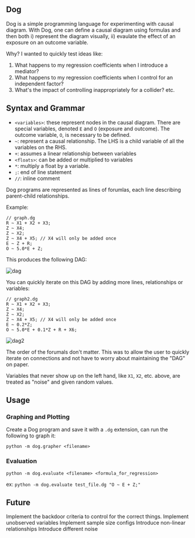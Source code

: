 Dog
------


Dog is a simple programming language for experimenting with causal diagram. With Dog, one can define a causal diagram using formulas and then both i) represent the diagram visually, ii) evaulate the effect of an exposure on an outcome variable. 

Why? I wanted to quickly test ideas like:

1) What happens to my regression coefficients when I introduce a mediator?
2) What happens to my regression coefficients when I control for an independent factor?
3) What's the impact of controlling inappropriately for a collider?
etc.


Syntax and Grammar
----------------------

 - `<variables>`: these represent nodes in the causal diagram. There are  special variables, denoted `E` and `O` (exposure and outcome). The outcome variable, `O`, is necessary to be defined. 
 - `~`: represent a causal relationship. The LHS is a child variable of all the  variables on the RHS.
 - `+`: assumes a linear relationship between variables
 - `<floats>`: can be added or multiplied to variables
 - `*`: multiply a float by a variable.
 - `;`: end of line statement
 - `//`: inline comment

Dog programs are represented as lines of forumlas, each line describing parent-child relationships. 

Example:

```
// graph.dg
R ~ X1 + X2 + X3;
Z ~ X4;
Z ~ X2;
Z ~ X4 + X5; // X4 will only be added once
E ~ Z + R;
O ~ 5.0*E + Z;
```

This produces the following DAG:

![dag](https://imgur.com/xMIOe00.png)

You can quickly iterate on this DAG by adding more lines, relationships or variables:

```
// graph2.dg
R ~ X1 + X2 + X3;
Z ~ X4;
Z ~ X2;
Z ~ X4 + X5; // X4 will only be added once
E ~ 0.2*Z;
O ~ 5.0*E + 0.1*Z + R + X6;
```

![dag2](https://imgur.com/yo5uBQJ.png)

The order of the forumals don't matter. This was to allow the user to quickly iterate on connections and not have to worry about maintaining the "DAG" on paper. 

Variables that never show up on the left hand, like `X1`, `X2`, etc. above, are treated as "noise" and given random values. 


Usage
----------

### Graphing and Plotting
Create a Dog program and save it with a `.dg` extension, can run the following to graph it:

`python -m dog.grapher <filename>`

### Evaluation
`python -m dog.evaluate <filename> <formula_for_regression>`

ex:
`python -m dog.evaluate test_file.dg "O ~ E + Z;"`


Future
--------

Implement the backdoor criteria to control for the correct things. 
Implement unobserved variables
Implement sample size configs
Introduce non-linear relationships
Introduce different noise
